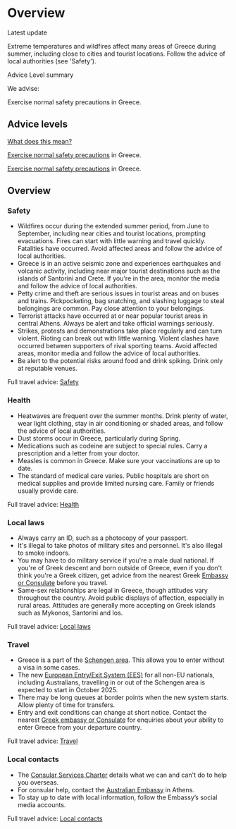 # Overview

Latest update

Extreme temperatures and wildfires affect many areas of Greece during summer, including close to cities and tourist locations. Follow the advice of local authorities (see 'Safety').

Advice Level summary

We advise:

Exercise normal safety precautions in Greece.

## Advice levels

[What does this mean?](/before-you-go/travel-advice-explained/)

[Exercise normal safety precautions](https://www.smartraveller.gov.au/consular-services/travel-advice-explained#level1) in Greece.

[Exercise normal safety precautions](https://www.smartraveller.gov.au/consular-services/travel-advice-explained#level1) in Greece.

## Overview

### Safety

* Wildfires occur during the extended summer period, from June to September, including near cities and tourist locations, prompting evacuations. Fires can start with little warning and travel quickly. Fatalities have occurred. Avoid affected areas and follow the advice of local authorities.
* Greece is in an active seismic zone and experiences earthquakes and volcanic activity, including near major tourist destinations such as the islands of Santorini and Crete. If you're in the area, monitor the media and follow the advice of local authorities.
* Petty crime and theft are serious issues in tourist areas and on buses and trains. Pickpocketing, bag snatching, and slashing luggage to steal belongings are common. Pay close attention to your belongings.
* Terrorist attacks have occurred at or near popular tourist areas in central Athens. Always be alert and take official warnings seriously.
* Strikes, protests and demonstrations take place regularly and can turn violent. Rioting can break out with little warning. Violent clashes have occurred between supporters of rival sporting teams. Avoid affected areas, monitor media and follow the advice of local authorities.
* Be alert to the potential risks around food and drink spiking. Drink only at reputable venues.

Full travel advice: [Safety](#safety)

### Health

* Heatwaves are frequent over the summer months. Drink plenty of water, wear light clothing, stay in air conditioning or shaded areas, and follow the advice of local authorities.
* Dust storms occur in Greece, particularly during Spring.
* Medications such as codeine are subject to special rules. Carry a prescription and a letter from your doctor.
* Measles is common in Greece. Make sure your vaccinations are up to date.
* The standard of medical care varies. Public hospitals are short on medical supplies and provide limited nursing care. Family or friends usually provide care.

Full travel advice: [Health](#health)

### Local laws

* Always carry an ID, such as a photocopy of your passport.
* It's illegal to take photos of military sites and personnel. It's also illegal to smoke indoors.
* You may have to do military service if you're a male dual national. If you're of Greek descent and born outside of Greece, even if you don't think you're a Greek citizen, get advice from the nearest Greek [Embassy or Consulate](https://protocol.dfat.gov.au/Public/Missions/77) before you travel.
* Same-sex relationships are legal in Greece, though attitudes vary throughout the country. Avoid public displays of affection, especially in rural areas. Attitudes are generally more accepting on Greek islands such as Mykonos, Santorini and Ios.

Full travel advice: [Local laws](#local-laws)

### Travel

* Greece is a part of the [Schengen area](/before-you-go/the-basics/schengen "Visas and entry requirements in Europe and the Schengen Area"). This allows you to enter without a visa in some cases.
* The new [European Entry/Exit System (EES)](https://travel-europe.europa.eu/ees_en) for all non-EU nationals, including Australians, travelling in or out of the Schengen area is expected to start in October 2025.
* There may be long queues at border points when the new system starts. Allow plenty of time for transfers.
* Entry and exit conditions can change at short notice. Contact the nearest [Greek embassy or Consulate](https://www.mfa.gr/missionsabroad/en/) for enquiries about your ability to enter Greece from your departure country.

Full travel advice: [Travel](#travel)

### Local contacts

* The [Consular Services Charter](/node/46) details what we can and can't do to help you overseas.
* For consular help, contact the [Australian Embassy](https://greece.embassy.gov.au) in Athens.
* To stay up to date with local information, follow the Embassy’s social media accounts.

Full travel advice: [Local contacts](#local-contacts)
